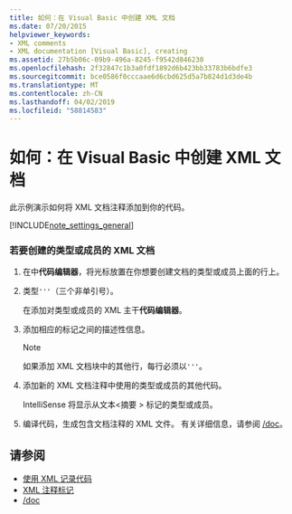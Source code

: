 ```yaml
---
title: 如何：在 Visual Basic 中创建 XML 文档
ms.date: 07/20/2015
helpviewer_keywords:
- XML comments
- XML documentation [Visual Basic], creating
ms.assetid: 27b5b06c-09b9-496a-8245-f9542d846230
ms.openlocfilehash: 2f32847c1b3a0fdf1892d6b423bb33783b6bdfe3
ms.sourcegitcommit: bce0586f0cccaae6d6cbd625d5a7b824d1d3de4b
ms.translationtype: MT
ms.contentlocale: zh-CN
ms.lasthandoff: 04/02/2019
ms.locfileid: "58814583"
---
```

# <a name="how-to-create-xml-documentation-in-visual-basic"></a>如何：在 Visual Basic 中创建 XML 文档
此示例演示如何将 XML 文档注释添加到你的代码。  
  
[!INCLUDE[note_settings_general](~/includes/note-settings-general-md.md)]  
  
### <a name="to-create-xml-documentation-for-a-type-or-member"></a>若要创建的类型或成员的 XML 文档  
  
1.  在中**代码编辑器**，将光标放置在你想要创建文档的类型或成员上面的行上。  
  
2.  类型`'''`（三个非单引号）。  
  
     在添加对类型或成员的 XML 主干**代码编辑器**。  
  
3.  添加相应的标记之间的描述性信息。  
  
    > [!NOTE]
    >  如果添加 XML 文档块中的其他行，每行必须以`'''`。  
  
4.  添加新的 XML 文档注释中使用的类型或成员的其他代码。  
  
     IntelliSense 将显示从文本\<摘要 > 标记的类型或成员。  
  
5.  编译代码，生成包含文档注释的 XML 文件。 有关详细信息，请参阅 [/doc](../../../visual-basic/reference/command-line-compiler/doc.md)。  
  
## <a name="see-also"></a>请参阅

- [使用 XML 记录代码](../../../visual-basic/programming-guide/program-structure/documenting-your-code-with-xml.md)
- [XML 注释标记](../../../visual-basic/language-reference/xmldoc/index.md)
- [/doc](../../../visual-basic/reference/command-line-compiler/doc.md)
